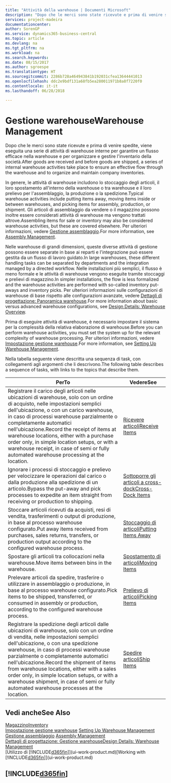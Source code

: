 ```yaml
---
title: "Attività della warehouse | Documenti Microsoft"
description: "Dopo che le merci sono state ricevute e prima di venire spedite, viene eseguita una serie di attività di warehouse interne per garantire un flusso efficace nella warehouse e per organizzare e gestire l'inventario della società."
services: project-madeira
documentationcenter: 
author: SorenGP
ms.service: dynamics365-business-central
ms.topic: article
ms.devlang: na
ms.tgt_pltfrm: na
ms.workload: na
ms.search.keywords: 
ms.date: 08/15/2017
ms.author: sgroespe
ms.translationtype: HT
ms.sourcegitcommit: 2286b728a464943841b192031cfea13644441013
ms.openlocfilehash: ddc2e9bdf131a68fb5ea280011971b8a8f7220f0
ms.contentlocale: it-it
ms.lasthandoff: 06/28/2018

---
```

# <a name="warehouse-management"></a><span data-ttu-id="ff49c-103">Gestione warehouse</span><span class="sxs-lookup"><span data-stu-id="ff49c-103">Warehouse Management</span></span>
<span data-ttu-id="ff49c-104">Dopo che le merci sono state ricevute e prima di venire spedite, viene eseguita una serie di attività di warehouse interne per garantire un flusso efficace nella warehouse e per organizzare e gestire l'inventario della società.</span><span class="sxs-lookup"><span data-stu-id="ff49c-104">After goods are received and before goods are shipped, a series of internal warehouse activities take place to ensure an effective flow through the warehouse and to organize and maintain company inventories.</span></span>

<span data-ttu-id="ff49c-105">In genere, le attività di warehouse includono lo stoccaggio degli articoli, il loro spostamento all'interno della warehouse o tra warehouse e il loro prelievo per l'assemblaggio, la produzione o la spedizione.</span><span class="sxs-lookup"><span data-stu-id="ff49c-105">Typical warehouse activities include putting items away, moving items inside or between warehouses, and picking items for assembly, production, or shipment.</span></span> <span data-ttu-id="ff49c-106">Gli articoli di assemblaggio da vendere o il magazzino possono inoltre essere considerati attività di warehouse ma vengono trattati altrove.</span><span class="sxs-lookup"><span data-stu-id="ff49c-106">Assembling items for sale or inventory may also be considered warehouse activities, but these are covered elsewhere.</span></span> <span data-ttu-id="ff49c-107">Per ulteriori informazioni, vedere [Gestione assemblaggio](assembly-assemble-items.md).</span><span class="sxs-lookup"><span data-stu-id="ff49c-107">For more information, see [Assembly Management](assembly-assemble-items.md).</span></span>  

<span data-ttu-id="ff49c-108">Nelle warehouse di grandi dimensioni, queste diverse attività di gestione possono essere separate in base ai reparti e l'integrazione può essere gestita da un flusso di lavoro guidato.</span><span class="sxs-lookup"><span data-stu-id="ff49c-108">In large warehouses, these different handling tasks can be separated by departments and the integration managed by a directed workflow.</span></span> <span data-ttu-id="ff49c-109">Nelle installazioni più semplici, il flusso è meno formale e le attività di warehouse vengono eseguite tramite stoccaggi e prelievi di magazzino.</span><span class="sxs-lookup"><span data-stu-id="ff49c-109">In simpler installations, the flow is less formalized and the warehouse activities are performed with so-called inventory put-aways and inventory picks.</span></span> <span data-ttu-id="ff49c-110">Per ulteriori informazioni sulle configurazioni di warehouse di base rispetto alle configurazioni avanzate, vedere [Dettagli di progettazione: Panoramica warehouse](design-details-warehouse-overview.md).</span><span class="sxs-lookup"><span data-stu-id="ff49c-110">For more information about basic versus advanced warehouse configurations, see [Design Details: Warehouse Overview](design-details-warehouse-overview.md).</span></span>

<span data-ttu-id="ff49c-111">Prima di eseguire attività di warehouse, è necessario impostare il sistema per la complessità della relativa elaborazione di warehouse.</span><span class="sxs-lookup"><span data-stu-id="ff49c-111">Before you can perform warehouse activities, you must set the system up for the relevant complexity of warehouse processing.</span></span> <span data-ttu-id="ff49c-112">Per ulteriori informazioni, vedere [Impostazione gestione warehouse](warehouse-setup-warehouse.md).</span><span class="sxs-lookup"><span data-stu-id="ff49c-112">For more information, see [Setting Up Warehouse Management](warehouse-setup-warehouse.md).</span></span>

 <span data-ttu-id="ff49c-113">Nella tabella seguente viene descritta una sequenza di task, con collegamenti agli argomenti che li descrivono.</span><span class="sxs-lookup"><span data-stu-id="ff49c-113">The following table describes a sequence of tasks, with links to the topics that describe them.</span></span>   

|<span data-ttu-id="ff49c-114">**Per**</span><span class="sxs-lookup"><span data-stu-id="ff49c-114">**To**</span></span>|<span data-ttu-id="ff49c-115">**Vedere**</span><span class="sxs-lookup"><span data-stu-id="ff49c-115">**See**</span></span>|  
|------------|-------------|  
|<span data-ttu-id="ff49c-116">Registrare il carico degli articoli nelle ubicazioni di warehouse, solo con un ordine di acquisto, nelle impostazioni semplici dell'ubicazione, o con un carico warehouse, in caso di processi warehouse parzialmente o completamente automatici nell'ubicazione.</span><span class="sxs-lookup"><span data-stu-id="ff49c-116">Record the receipt of items at warehouse locations, either with a purchase order only, in simple location setups, or with a warehouse receipt, in case of semi or fully automated warehouse processing at the location.</span></span>|[<span data-ttu-id="ff49c-117">Ricevere articoli</span><span class="sxs-lookup"><span data-stu-id="ff49c-117">Receive Items</span></span>](warehouse-how-receive-items.md)|
|<span data-ttu-id="ff49c-118">Ignorare i processi di stoccaggio e prelievo per velocizzare le operazioni dal carico o dalla produzione alla spedizione di un articolo.</span><span class="sxs-lookup"><span data-stu-id="ff49c-118">Bypass the put-away and pick processes to expedite an item straight from receiving or production to shipping.</span></span>|[<span data-ttu-id="ff49c-119">Sottoporre gli articoli a cross-dock</span><span class="sxs-lookup"><span data-stu-id="ff49c-119">Cross-Dock Items</span></span>](warehouse-how-to-cross-dock-items.md)|    
|<span data-ttu-id="ff49c-120">Stoccare articoli ricevuti da acquisti, resi di vendita, trasferimenti o output di produzione, in base al processo warehouse configurato.</span><span class="sxs-lookup"><span data-stu-id="ff49c-120">Put away items received from purchases, sales returns, transfers, or production output according to the configured warehouse process.</span></span>|[<span data-ttu-id="ff49c-121">Stoccaggio di articoli</span><span class="sxs-lookup"><span data-stu-id="ff49c-121">Putting Items Away</span></span>](warehouse-put-away-items.md)|
|<span data-ttu-id="ff49c-122">Spostare gli articoli tra collocazioni nella warehouse.</span><span class="sxs-lookup"><span data-stu-id="ff49c-122">Move items between bins in the warehouse.</span></span>|[<span data-ttu-id="ff49c-123">Spostamento di articoli</span><span class="sxs-lookup"><span data-stu-id="ff49c-123">Moving Items</span></span>](warehouse-move-items.md)|
|<span data-ttu-id="ff49c-124">Prelevare articoli da spedire, trasferire o utilizzare in assemblaggio o produzione, in base al processo warehouse configurato.</span><span class="sxs-lookup"><span data-stu-id="ff49c-124">Pick items to be shipped, transferred, or consumed in assembly or production, according to the configured warehouse process.</span></span>|[<span data-ttu-id="ff49c-125">Prelievo di articoli</span><span class="sxs-lookup"><span data-stu-id="ff49c-125">Picking Items</span></span>](warehouse-pick-items.md)|
|<span data-ttu-id="ff49c-126">Registrare la spedizione degli articoli dalle ubicazioni di warehouse, solo con un ordine di vendita, nelle impostazioni semplici dell'ubicazione, o con una spedizione warehouse, in caso di processi warehouse parzialmente o completamente automatici nell'ubicazione.</span><span class="sxs-lookup"><span data-stu-id="ff49c-126">Record the shipment of items from warehouse locations, either with a sales order only, in simple location setups, or with a warehouse shipment, in case of semi or fully automated warehouse processes at the location.</span></span>|[<span data-ttu-id="ff49c-127">Spedire articoli</span><span class="sxs-lookup"><span data-stu-id="ff49c-127">Ship Items</span></span>](warehouse-how-ship-items.md)|  

## <a name="see-also"></a><span data-ttu-id="ff49c-128">Vedi anche</span><span class="sxs-lookup"><span data-stu-id="ff49c-128">See Also</span></span>  
[<span data-ttu-id="ff49c-129">Magazzino</span><span class="sxs-lookup"><span data-stu-id="ff49c-129">Inventory</span></span>](inventory-manage-inventory.md)  
<span data-ttu-id="ff49c-130">[Impostazione gestione warehouse](warehouse-setup-warehouse.md)   </span><span class="sxs-lookup"><span data-stu-id="ff49c-130">[Setting Up Warehouse Management](warehouse-setup-warehouse.md)   </span></span>  
<span data-ttu-id="ff49c-131">[Gestione assemblaggio](assembly-assemble-items.md)  </span><span class="sxs-lookup"><span data-stu-id="ff49c-131">[Assembly Management](assembly-assemble-items.md)  </span></span>  
[<span data-ttu-id="ff49c-132">Dettagli di progettazione: Gestione warehouse</span><span class="sxs-lookup"><span data-stu-id="ff49c-132">Design Details: Warehouse Management</span></span>](design-details-warehouse-management.md)  
<span data-ttu-id="ff49c-133">[Utilizzo di [!INCLUDE[d365fin](includes/d365fin_md.md)]](ui-work-product.md)</span><span class="sxs-lookup"><span data-stu-id="ff49c-133">[Working with [!INCLUDE[d365fin](includes/d365fin_md.md)]](ui-work-product.md)</span></span>  

## [!INCLUDE[d365fin](includes/free_trial_md.md)]  
 

